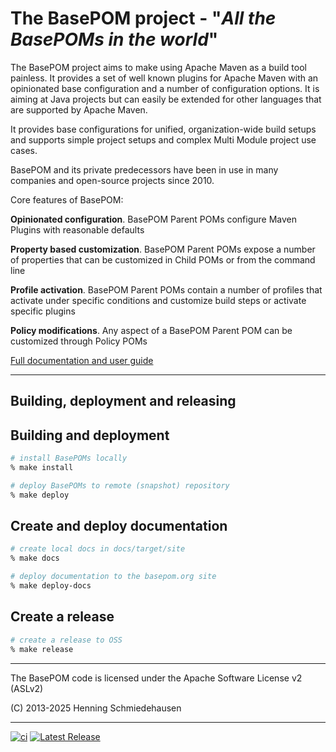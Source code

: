 # The BasePOM project - "_All the BasePOMs in the world_"

The BasePOM project aims to make using Apache Maven as a build tool painless. It provides a set of well known plugins for Apache Maven with an opinionated base configuration and a number of configuration options. It is aiming at Java projects but can easily be extended for other languages that are supported by Apache Maven.

It provides base configurations for unified, organization-wide build setups and supports simple project setups and complex Multi Module project use cases.

BasePOM and its private predecessors have been in use in many companies and open-source projects since 2010.

Core features of BasePOM:

**Opinionated configuration**. BasePOM Parent POMs configure Maven Plugins with reasonable defaults

**Property based customization**. BasePOM Parent POMs expose a number of properties that can be customized in Child POMs or from the command line

**Profile activation**. BasePOM Parent POMs contain a number of profiles that activate under specific conditions and customize build steps or activate specific plugins

**Policy modifications**. Any aspect of a BasePOM Parent POM can be customized through Policy POMs

[Full documentation and user guide](https://basepom.org/)

----

## Building, deployment and releasing


## Building and deployment

```bash
# install BasePOMs locally
% make install

# deploy BasePOMs to remote (snapshot) repository
% make deploy
```

## Create and deploy documentation

```bash
# create local docs in docs/target/site
% make docs

# deploy documentation to the basepom.org site
% make deploy-docs
```

## Create a release

```bash
# create a release to OSS
% make release
```

----

The BasePOM code is licensed under the Apache Software License v2 (ASLv2)

(C) 2013-2025 Henning Schmiedehausen

----

[![ci](https://github.com/basepom/basepom/actions/workflows/ci.yml/badge.svg)](https://github.com/basepom/basepom/actions/workflows/ci.yml)
[![Latest Release](https://maven-badges.herokuapp.com/maven-central/org.basepom/basepom-foundation/badge.svg)](http://search.maven.org/#search%7Cgav%7C1%7Cg%3A%22org.basepom%22%20AND%20a%3A%22basepom-foundation%22)
